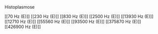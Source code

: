 Histoplasmose

[[70 Hz (E)]]
[[230 Hz (E)]]
[[830 Hz (E)]]
[[2500 Hz (E)]]
[[13930 Hz (E)]]
[[12710 Hz (E)]]
[[55560 Hz (E)]]
[[93500 Hz (E)]]
[[375870 Hz (E)]]
[[426900 Hz (E)]]